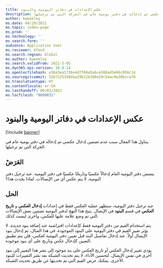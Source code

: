 ```yaml
---
title: عكس الإعدادات في دفاتر اليومية والبنود
description: يتناول هذا المقال سبب عدم تضمين إدخال عكسي تم إدخاله في دفتر يومية عام في الحركة التي تم ترحيلها.
author: kweekley
ms.date: 04/29/2021
ms.topic: index-page
ms.prod: ''
ms.technology: ''
ms.search.form: ''
audience: Application User
ms.reviewer: kfend
ms.search.region: Global
ms.author: kweekley
ms.search.validFrom: 2021-5-05
ms.dyn365.ops.version: 10.0.14
ms.openlocfilehash: e36a3ea1736e4d7f60a5a6ce588ad3e66c950c14
ms.sourcegitcommit: 52b7225350daa29b1263d8e29c54ac9e20bcca70
ms.translationtype: HT
ms.contentlocale: ar-SA
ms.lasthandoff: 06/03/2022
ms.locfileid: "8899831"
---
```

# <a name="reverse-settings-on-journals-and-lines"></a>عكس الإعدادات في دفاتر اليومية والبنود

[!include [banner](../includes/banner.md)]

يتناول هذا المقال سبب عدم تضمين إدخال عكسي تم إدخاله في دفتر يومية عام في الحركة التي تم ترحيلها.  

## <a name="symptom"></a>العَرَضْ

يتضمن دفتر اليومية العام إدخالاً عكسيًا وتاريخًا عكسيًا في دفتر اليومية. عند ترحيل دفتر اليومية، لا يتم عكس أي من الإيصالات. لماذا يحدث هذا؟

## <a name="resolution"></a>الحل

عند ترحيل دفتر اليومية، ستظهر عملية العكس فقط في إعدادات **إدخال العكس** و **تاريخ العكس** في قسم **البنود** في الإيصال. يتيح هذا النهج لدفتر اليومية تضمين بعض الإيصالات التي تم وضع علامة عليها للعكس، وأخرى ليست كذلك.

يتم استخدام القيم من دفتر اليومية فقط كإعدادات افتراضية عند إضافة بنود *جديدة*. لا يؤثر تغيير القيم في دفتر اليومية على البنود الموجودة. في هذا المثال، تم إدخال بنود الإيصال أولاً. عند إدخال تفاصيل البند قبل تعيين دفتر اليومية كعكس، فلن يتم تطبيق التعيين كإدخال عكس وتاريخ على أي بنود موجودة.

يؤدي تغيير إدخال العكس أو تاريخ العكس على بند موجود إلى نشر هذا التغيير إلى بنود أخرى في نفس الإيصال. لتحسين الأداء، لا يتم تحديث الشبكة بعد نشر التغييرات للبنود الأخرى. يمكنك عرض القيم التي تم تحديثها عن طريق تحديث الشبكة.


